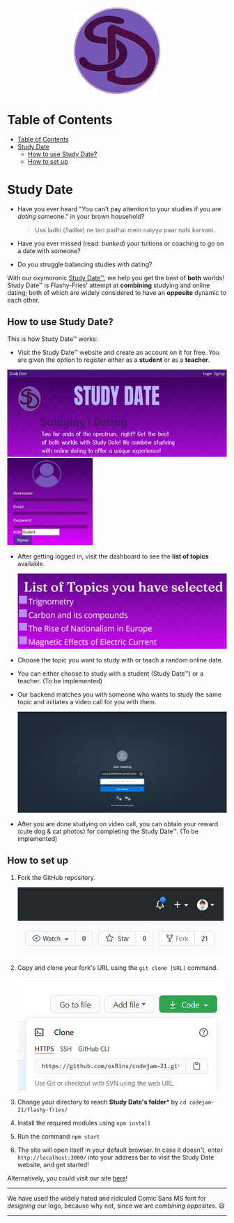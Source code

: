 <p align="center">
    <img src=src/components/Homepage/logo2.png height=200>
</p>

# Table of Contents
- [Table of Contents](#table-of-contents)
- [Study Date](#study-date)
  - [How to use Study Date?](#how-to-use-study-date)
  - [How to set up](#how-to-set-up)

# Study Date 
* Have you ever heard "You can't pay attention to your studies if you are *dating* someone." in your brown household?
    > Uss ladki (/ladke) ne teri padhai mein naiyya paar nahi karvani.

* Have you ever missed (read: *bunked*) your tuitions or coaching to go on a date with someone?
* Do you struggle balancing studies with dating?

With our oxymoronic [Study Date™](https://study-date-eda7b.web.app/), we help you get the best of **both** worlds! Study Date™ is Flashy-Fries' attempt at **combining** studying and online dating; both of which are widely considered to have an **opposite** dynamic to each other.

## How to use Study Date?
This is how Study Date™ works:
* Visit the Study Date™ website and create an account on it for free. You are given the option to register either as a **student** or as a **teacher**.
<img src=src/components/Homepage/ss1.PNG height=200>
<img src=src/components/Homepage/ss2.PNG height=200>

* After getting logged in, visit the dashboard to see the **list of topics** available.
  
  <img src=src/components/Homepage/ss5.PNG>

* Choose the topic you want to study with or teach a random online date.
* You can either choose to study with a student (Study Date™) or a teacher. (To be implemented)
* Our backend matches you with someone who wants to study the same topic and initiates a video call for you with them.
  
  <img src=src/components/Homepage/ss6.PNG>
  
* After you are done studying on video call, you can obtain your reward (cute dog & cat photos) for completing the Study Date™. (To be implemented)
  
## How to set up
1. Fork the GitHub repository.

   <img src=src/components/Homepage/ss3.PNG>
   
2. Copy and clone your fork's URL using the ```git clone [URL]``` command.

   <img src=src/components/Homepage/ss4.PNG>
   
3. Change your directory to reach **Study Date's folder*** by ```cd codejam-21/flashy-fries/```
4. Install the required modules using ```npm install```
5. Run the command ```npm start``` 
6. The site will open itself in your default browser. In case it doesn't, enter ```http://localhost:3000/``` into your address bar to visit the Study Date website, and get started!

Alternatively, you could visit our site [here](https://study-date-eda7b.web.app/)!
   
______
We have used the widely hated and ridiculed Comic Sans MS font for *designing* our logo, because why not, since we are *combining opposites*. :smiley:

____



